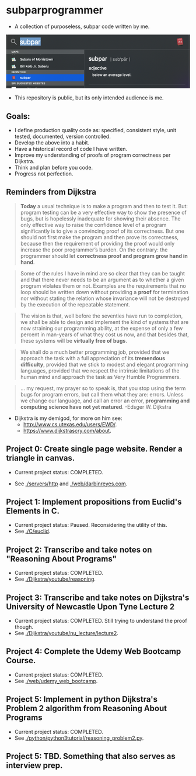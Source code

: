# subparprogrammer
* A collection of purposeless, subpar code written by me.

![screenshot 0](https://github.com/darbinreyes/subparprogrammer/blob/master/subpar.png)

* This repository is public, but its only intended audience is me.

## Goals:
* I define production quality code as: specified, consistent style, unit tested, documented, version controlled.
* Develop the above into a habit.
* Have a historical record of code I have written.
* Improve my understanding of proofs of program correctness per Dijkstra.
* Think and plan before you code.
* Progress not perfection.

## Reminders from Dijkstra
> **Today** a usual technique is to make a program and then to test it. But: program testing can be a very effective way to show the presence of bugs, but is hopelessly inadequate for showing their absence. The only effective way to raise the confidence level of a program significantly is to give a convincing proof of its correctness. But one should not first make the program and then prove its correctness, because then the requirement of providing the proof would only increase the poor programmer’s burden. On the contrary: the programmer should let **correctness proof and program grow hand in hand**. 

> Some of the rules I have in mind are so clear that they can be taught and that there never needs to be an argument as to whether a given program violates them or not. Examples are the requirements that no loop should be written down without providing a **proof** for termination nor without stating the relation whose invariance will not be destroyed by the execution of the repeatable statement.

> The vision is that, well before the seventies have run to completion, we shall be able to design and implement the kind of systems that are now straining our programming ability, at the expense of only a few percent in man-years of what they cost us now, and that besides that, these systems will be **virtually free of bugs**. 

> We shall do a much better programming job, provided that we approach the task with a full appreciation of its **tremendous difficulty**, provided that we stick to modest and elegant programming languages, provided that we respect the intrinsic limitations of the human mind and approach the task as Very Humble Programmers.

> ... my request, my prayer so to speak is, that you stop using the term bugs for program errors, but call them what they are: errors. Unless we change our language, and call an error an error, **programming and computing science have not yet matured**. -Edsger W. Dijkstra

* Dijkstra is my demigod, for more on him see:
  * http://www.cs.utexas.edu/users/EWD/.
  * https://www.dijkstrascry.com/about.


## Project 0: Create single page website. Render a triangle in canvas.

* Current project status: COMPLETED.

* See [./servers/http](https://github.com/darbinreyes/subparprogrammer/tree/master/servers/http) and [./web/darbinreyes.com](https://github.com/darbinreyes/subparprogrammer/tree/master/web/darbinreyes.com).
  
## Project 1: Implement propositions from Euclid's Elements in C.

* Current project status: Paused. Reconsidering the utility of this.
* See [./C/euclid](https://github.com/darbinreyes/subparprogrammer/tree/master/C/euclid).

## Project 2: Transcribe and take notes on "Reasoning About Programs"

* Current project status: COMPLETED.
* See [./Dijkstra/youtube/reasoning](https://github.com/darbinreyes/subparprogrammer/tree/master/Dijkstra/youtube/reasoning).

## Project 3: Transcribe and take notes on Dijkstra's University of Newcastle Upon Tyne Lecture 2

* Current project status: COMPLETED. Still trying to understand the proof though.
* See [./Dijkstra/youtube/nu_lecture/lecture2](https://github.com/darbinreyes/subparprogrammer/blob/master/Dijkstra/youtube/nu_lecture/lecture2/nu_lecture2.md).

## Project 4: Complete the Udemy Web Bootcamp Course.

* Current project status: COMPLETED.
* See [./web/udemy_web_bootcamp](https://github.com/darbinreyes/subparprogrammer/tree/master/web/udemy_web_bootcamp).
  
## Project 5: Implement in python Dijkstra's Problem 2 algorithm from Reasoning About Programs 
* Current project status: COMPLETED.
* See [./python/python3tutorial/reasoning_problem2.py](https://github.com/darbinreyes/subparprogrammer/blob/master/python/python3tutorial/reasoning_problem2.py).

## Project 5: TBD. Something that also serves as interview prep.

